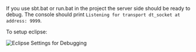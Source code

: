 If you use sbt.bat or run.bat in the project the server side should be ready to debug. The console should print `Listening for transport dt_socket at address: 9999`.

To setup eclipse:

![Eclipse Settings for Debugging](raw/images/debug/eclipse-configuration.png "Eclipse Settings for Debugging")
